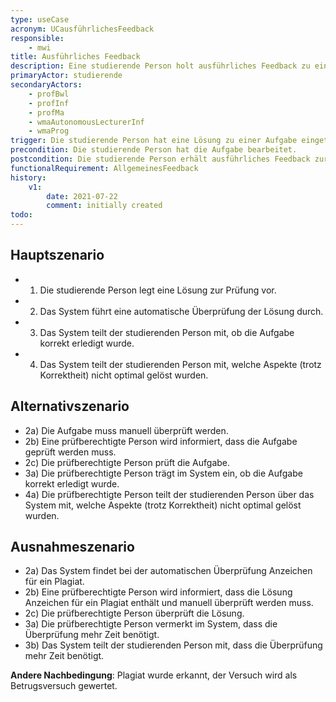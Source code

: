 ```yaml
---
type: useCase
acronym: UCausführlichesFeedback
responsible:
    - mwi
title: Ausführliches Feedback
description: Eine studierende Person holt ausführliches Feedback zu einer Aufgabe ein.
primaryActor: studierende
secondaryActors:
    - profBwl
    - profInf
    - profMa
    - wmaAutonomousLecturerInf
    - wmaProg
trigger: Die studierende Person hat eine Lösung zu einer Aufgabe eingetragen.
precondition: Die studierende Person hat die Aufgabe bearbeitet.
postcondition: Die studierende Person erhält ausführliches Feedback zur abgegebenen Lösung unabhängig davon, ob sie korrekt gelöst wurde oder fehlerhaft ist.
functionalRequirement: AllgemeinesFeedback
history:
    v1:
        date: 2021-07-22
        comment: initially created
todo: 
---
```


## Hauptszenario

* 1) Die studierende Person legt eine Lösung zur Prüfung vor.
* 2) Das System führt eine automatische Überprüfung der Lösung durch.
* 3) Das System teilt der studierenden Person mit, ob die Aufgabe korrekt erledigt wurde.
* 4) Das System teilt der studierenden Person mit, welche Aspekte (trotz Korrektheit) nicht optimal gelöst wurden.


## Alternativszenario

* 2a) Die Aufgabe muss manuell überprüft werden.
* 2b) Eine prüfberechtigte Person wird informiert, dass die Aufgabe geprüft werden muss.
* 2c) Die prüfberechtigte Person prüft die Aufgabe.
* 3a) Die prüfberechtigte Person trägt im System ein, ob die Aufgabe korrekt erledigt wurde.
* 4a) Die prüfberechtigte Person teilt der studierenden Person über das System mit, welche Aspekte (trotz Korrektheit) nicht optimal gelöst wurden.

## Ausnahmeszenario

* 2a) Das System findet bei der automatischen Überprüfung Anzeichen für ein Plagiat.
* 2b) Eine prüfberechtigte Person wird informiert, dass die Lösung Anzeichen für ein Plagiat enthält und manuell überprüft werden muss.
* 2c) Die prüfberechtigte Person überprüft die Lösung.
* 3a) Die prüfberechtigte Person vermerkt im System, dass die Überprüfung mehr Zeit benötigt.
* 3b) Das System teilt der studierenden Person mit, dass die Überprüfung mehr Zeit benötigt.

**Andere Nachbedingung**: Plagiat wurde erkannt, der Versuch wird als Betrugsversuch gewertet.